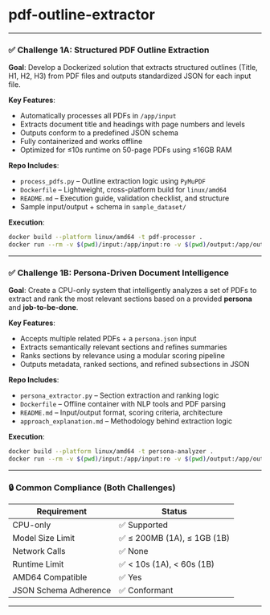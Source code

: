 # pdf-outline-extractor

---

### ✅ **Challenge 1A: Structured PDF Outline Extraction**

**Goal**:
Develop a Dockerized solution that extracts structured outlines (Title, H1, H2, H3) from PDF files and outputs standardized JSON for each input file.

**Key Features**:

* Automatically processes all PDFs in `/app/input`
* Extracts document title and headings with page numbers and levels
* Outputs conform to a predefined JSON schema
* Fully containerized and works offline
* Optimized for ≤10s runtime on 50-page PDFs using ≤16GB RAM

**Repo Includes**:

* `process_pdfs.py` – Outline extraction logic using `PyMuPDF`
* `Dockerfile` – Lightweight, cross-platform build for `linux/amd64`
* `README.md` – Execution guide, validation checklist, and structure
* Sample input/output + schema in `sample_dataset/`

**Execution**:

```bash
docker build --platform linux/amd64 -t pdf-processor .
docker run --rm -v $(pwd)/input:/app/input:ro -v $(pwd)/output:/app/output --network none pdf-processor
```

---

### ✅ **Challenge 1B: Persona-Driven Document Intelligence**

**Goal**:
Create a CPU-only system that intelligently analyzes a set of PDFs to extract and rank the most relevant sections based on a provided **persona** and **job-to-be-done**.

**Key Features**:

* Accepts multiple related PDFs + a `persona.json` input
* Extracts semantically relevant sections and refines summaries
* Ranks sections by relevance using a modular scoring pipeline
* Outputs metadata, ranked sections, and refined subsections in JSON

**Repo Includes**:

* `persona_extractor.py` – Section extraction and ranking logic
* `Dockerfile` – Offline container with NLP tools and PDF parsing
* `README.md` – Input/output format, scoring criteria, architecture
* `approach_explanation.md` – Methodology behind extraction logic

**Execution**:

```bash
docker build --platform linux/amd64 -t persona-analyzer .
docker run --rm -v $(pwd)/input:/app/input:ro -v $(pwd)/output:/app/output --network none persona-analyzer
```

---

### 🔒 Common Compliance (Both Challenges)

| Requirement           | Status                     |
| --------------------- | -------------------------- |
| CPU-only              | ✅ Supported                |
| Model Size Limit      | ✅ ≤ 200MB (1A), ≤ 1GB (1B) |
| Network Calls         | ✅ None                     |
| Runtime Limit         | ✅ < 10s (1A), < 60s (1B)   |
| AMD64 Compatible      | ✅ Yes                      |
| JSON Schema Adherence | ✅ Conformant               |

---


